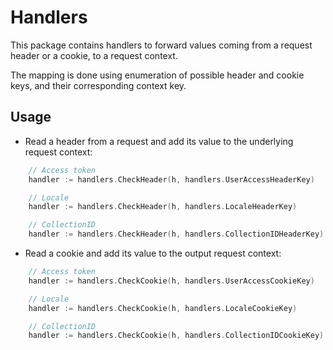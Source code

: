 # Handlers

This package contains handlers to forward values coming from a request header or a cookie, to a request context.

The mapping is done using enumeration of possible header and cookie keys, and their corresponding context key.

## Usage

- Read a header from a request and add its value to the underlying request context:

```go
    // Access token
    handler := handlers.CheckHeader(h, handlers.UserAccessHeaderKey)

    // Locale
    handler := handlers.CheckHeader(h, handlers.LocaleHeaderKey)

    // CollectionID
    handler := handlers.CheckHeader(h, handlers.CollectionIDHeaderKey)
```

- Read a cookie and add its value to the output request context:

```go
    // Access token
    handler := handlers.CheckCookie(h, handlers.UserAccessCookieKey)

    // Locale
    handler := handlers.CheckCookie(h, handlers.LocaleCookieKey)

    // CollectionID
    handler := handlers.CheckCookie(h, handlers.CollectionIDCookieKey)
```
